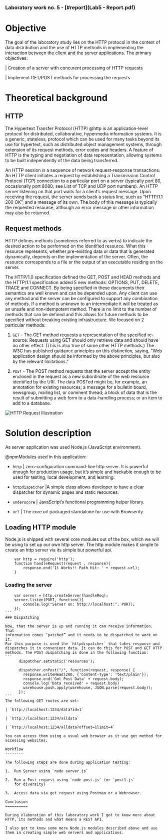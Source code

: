 ### Laboratory work no. 5 - [#report](Lab5 - Report.pdf)

Objective
=========

The goal of the laboratory study lies on the HTTP protocol in the
context of data distribution and the use of HTTP methods in implementing
the interaction between the client and the server applications. The
primary objectives:

| Creation of a server with concurent processing of HTTP requests

| Implement GET/POST methods for processing the requests

Theoretical background
======================

HTTP
----

The Hypertext Transfer Protocol (HTTP) @http is an application-level
protocol for distributed, collaborative, hypermedia information systems.
It is a generic, stateless, protocol which can be used for many tasks
beyond its use for hypertext, such as distributed object management
systems, through extension of its request methods, error codes and
headers. A feature of HTTP is the typing and negotiation of data
representation, allowing systems to be built independently of the data
being transferred.

An HTTP session is a sequence of network request-response transactions.
An HTTP client initiates a request by establishing a Transmission
Control Protocol (TCP) connection to a particular port on a server
(typically port 80, occasionally port 8080; see List of TCP and UDP port
numbers). An HTTP server listening on that port waits for a client’s
request message. Upon receiving the request, the server sends back a
status line, such as ”HTTP/1.1 200 OK”, and a message of its own. The
body of this message is typically the requested resource, although an
error message or other information may also be returned.

Request methods
---------------

HTTP defines methods (sometimes referred to as verbs) to indicate the
desired action to be performed on the identified resource. What this
resource represents, whether pre-existing data or data that is generated
dynamically, depends on the implementation of the server. Often, the
resource corresponds to a file or the output of an executable residing
on the server.

The HTTP/1.0 specification defined the GET, POST and HEAD methods and
the HTTP/1.1 specification added 5 new methods: OPTIONS, PUT, DELETE,
TRACE and CONNECT. By being specified in these documents their semantics
are well known and can be depended upon. Any client can use any method
and the server can be configured to support any combination of methods.
If a method is unknown to an intermediate it will be treated as an
unsafe and non-idempotent method. There is no limit to the number of
methods that can be defined and this allows for future methods to be
specified without breaking existing infrastructure. We focused on 2
particular methods:

1.  `GET` - The GET method requests a representation of the specified
    re- source. Requests using GET should only retrieve data and should
    have no other effect. (This is also true of some other
    HTTP methods.) The W3C has published guidance principles on this
    distinction, saying, ”Web application design should be informed by
    the above principles, but also by the relevant limitations.”

2.  `POST` - The POST method requests that the server accept the entity
    enclosed in the request as a new subordinate of the web resource
    identified by the URI. The data POSTed might be, for example, an
    annotation for existing resources; a message for a bulletin board,
    newsgroup, mailing list, or comment thread; a block of data that is
    the result of submitting a web form to a data-handling process; or
    an item to add to a database.

![HTTP Request Illustration](http)

Solution description
====================

As server application was used Node.js (JavaScript environment).

@npmModules used in this application:

-   `http` | zero-configuration command-line http server. It is powerful
    enough for production usage, but it’s simple and hackable enough to
    be used for testing, local development, and learning.

-   `httpdispatcher` |A simple class allows developer to have a clear
    dispatcher for dynamic pages and static resources.

-   `underscore` | JavaScript’s functional programming helper library.

-   `url` | The core url packaged standalone for use with Browserify.

Loading HTTP module
-------------------

Node.js is shipped with several core modules out of the box, which we
will be using to set up our own http server. The http module makes it
simple to create an http server via its simple but powerful api.
```
    var http = require('http');
    function handleRequest(request , response){
        response.end('It Works!! Path Hit: ' + request.url);
    }
```
### Loading the server
````
    var server = http.createServer(handleReq);
    server.listen(PORT, function(){
        console.log("Server on: http://localhost:", PORT);
    });
```
### Dispatching

Now, that the server is up and running it can receive information. That
information comes “patched” and it needs to be dispatched to work on it.
For this purpose is used the `httpdispatcher` that takes response and
dispatches it in convenient data. It can do this for POST and GET HTTP
methods. The POST dispatching is done in the following function:
```
      dispatcher.setStatic('resources');

      dispatcher.onPost("/", function(request, response) {
        response.writeHead(200, {'Content-Type': 'text/plain'});
        response.end('Got Post Data' + request.body);
        console.log('Data received' + request.body)
        warehouse.push.apply(warehouse, JSON.parse(request.body));
      });
```
The following GET routes are set:

| `http://localhost:1234/data?id=1`

| `http://localhost:1234/alldata`

| `http://localhost:1234/alldata?offset=1limit=4`

You can access them using a usual web browser as it use get method for
accessing websites.

Workflow
--------

The following steps are done during application testing:

1.  Run Server using `node server.js`

2.  Run a Post request using `node post.js` (or `post1.js`
    for diversity)

3.  Access data via get request using Postman or a Webrowser.

Conclusion
==========

During elaboration of this laboratory work I got to know more about
HTTP, its methods and what means a REST API.

I also got to know some more Node.js modules described above and use
them in creating simple web servers and applications.
